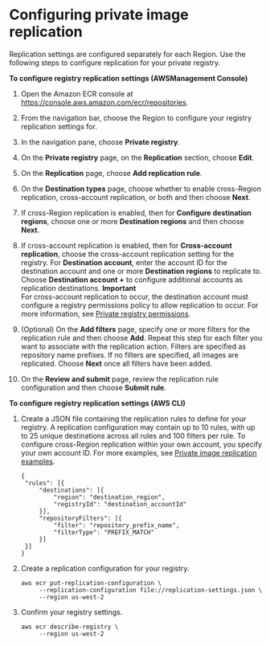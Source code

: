 # Configuring private image replication<a name="registry-settings-configure"></a>

Replication settings are configured separately for each Region\. Use the following steps to configure replication for your private registry\.

**To configure registry replication settings \(AWSManagement Console\)**

1. Open the Amazon ECR console at [https://console\.aws\.amazon\.com/ecr/repositories](https://console.aws.amazon.com/ecr/repositories)\.

1. From the navigation bar, choose the Region to configure your registry replication settings for\.

1. In the navigation pane, choose **Private registry**\.

1. On the **Private registry** page, on the **Replication** section, choose **Edit**\.

1. On the **Replication** page, choose **Add replication rule**\.

1. On the **Destination types** page, choose whether to enable cross\-Region replication, cross\-account replication, or both and then choose **Next**\.

1. If cross\-Region replication is enabled, then for **Configure destination regions**, choose one or more **Destination regions** and then choose **Next**\.

1. If cross\-account replication is enabled, then for **Cross\-account replication**, choose the cross\-account replication setting for the registry\. For **Destination account**, enter the account ID for the destination account and one or more **Destination regions** to replicate to\. Choose **Destination account \+** to configure additional accounts as replication destinations\.
**Important**  
For cross\-account replication to occur, the destination account must configure a registry permissions policy to allow replication to occur\. For more information, see [Private registry permissions](registry-permissions.md)\.

1. \(Optional\) On the **Add filters** page, specify one or more filters for the replication rule and then choose **Add**\. Repeat this step for each filter you want to associate with the replication action\. Filters are specified as repository name prefixes\. If no filters are specified, all images are replicated\. Choose **Next** once all filters have been added\.

1. On the **Review and submit** page, review the replication rule configuration and then choose **Submit rule**\.

**To configure registry replication settings \(AWS CLI\)**

1. Create a JSON file containing the replication rules to define for your registry\. A replication configuration may contain up to 10 rules, with up to 25 unique destinations across all rules and 100 filters per rule\. To configure cross\-Region replication within your own account, you specify your own account ID\. For more examples, see [Private image replication examples](registry-settings-examples.md)\.

   ```
   {
   	"rules": [{
   		"destinations": [{
   			"region": "destination_region",
   			"registryId": "destination_accountId"
   		}],
   		"repositoryFilters": [{
   			"filter": "repository_prefix_name",
   			"filterType": "PREFIX_MATCH"
   		}]
   	}]
   }
   ```

1. Create a replication configuration for your registry\.

   ```
   aws ecr put-replication-configuration \
        --replication-configuration file://replication-settings.json \
        --region us-west-2
   ```

1. Confirm your registry settings\.

   ```
   aws ecr describe-registry \
        --region us-west-2
   ```
